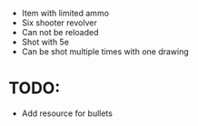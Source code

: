 - Item with limited ammo
- Six shooter revolver
- Can not be reloaded
- Shot with 5e
- Can be shot multiple times with one drawing

# TODO:
- Add resource for bullets
